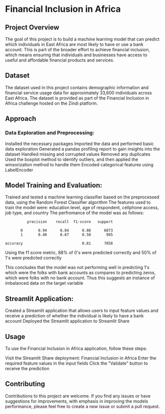 # Financial Inclusion in Africa
## Project Overview
The goal of this project is to build a machine learning model that can predict which individuals in East Africa are most likely to have or use a bank account. This is part of the broader effort to achieve financial inclusion, which means ensuring that individuals and businesses have access to useful and affordable financial products and services.

## Dataset
The dataset used in this project contains demographic information and financial service usage data for approximately 33,600 individuals across East Africa. The dataset is provided as part of the Financial Inclusion in Africa challenge hosted on the Zindi platform.

## Approach
### Data Exploration and Preprocessing:
Installed the necessary packages
Imported the data and performed basic data exploration
Generated a pandas profiling report to gain insights into the dataset
Handled missing and corrupted values
Removed any duplicates
Used the boxplot method to identify outliers, and then applied the winsorization method to handle them
Encoded categorical features using LabelEncoder

## Model Training and Evaluation:
Trained and tested a machine learning classifier based on the preprocessed data, using the Random Forest Classifier algorithm
The features used to train the model were: education level, age of respondent, cellphone access, job type, and country
The perfromance of the model was as follows:

              precision    recall  f1-score   support

           0       0.94      0.84      0.88      6073
           1       0.40      0.67      0.50       985

    accuracy                           0.81      7058


Using the f1 score metric, 88% of 0's were predicted correctly and 50% of 1's were predicted correctly

This concludes that the model was not performing well in predicting 1's which were the folks with bank accounts as compares to predicting zeros, which were folks with no bank account. Thus this suggests an instance of imbalanced data on the target variable

## Streamlit Application:
Created a Streamlit application that allows users to input feature values and receive a prediction of whether the individual is likely to have a bank account
Deployed the Streamlit application to Streamlit Share

## Usage
To use the Financial Inclusion in Africa application, follow these steps:

Visit the Streamlit Share deployment: Financial Inclusion in Africa
Enter the required feature values in the input fields
Click the "Validate" button to receive the prediction

## Contributing
Contributions to this project are welcome. If you find any issues or have suggestions for improvements, with emphasis in improving the models performance, please feel free to create a new issue or submit a pull request.
